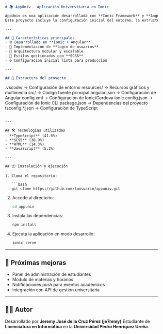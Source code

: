 
```markdown
# 📚 AppUniv - Aplicación Universitaria en Ionic

AppUniv es una aplicación desarrollada con **Ionic Framework** y **Angular** que sirve como prototipo de una **plataforma universitaria móvil**.  
Este proyecto incluye la configuración inicial del entorno, la estructura de carpetas y un sistema de **login básico**, pensado para ser expandido con módulos adicionales de gestión académica.

---

## 🚀 Características principales
- 🌐 Desarrollado en **Ionic + Angular**
- 🔑 Implementación de **login de usuarios**
- 📂 Arquitectura modular y escalable
- 🎨 Estilos gestionados con **SCSS**
- ⚙️ Configuración inicial lista para producción

---

## 📁 Estructura del proyecto

```

.vscode/             -> Configuración de entorno
resources/           -> Recursos gráficos y multimedia
src/                 -> Código fuente principal
angular.json         -> Configuración de Angular
config.xml           -> Configuración de Ionic/Cordova
ionic.config.json    -> Configuración de Ionic CLI
package.json         -> Dependencias del proyecto
tsconfig.\*.json      -> Configuración de TypeScript

````

---

## 🛠️ Tecnologías utilizadas
- **TypeScript** (41.6%)
- **SCSS** (38.9%)
- **HTML** (14.3%)
- **JavaScript** (5.2%)

---

## 📦 Instalación y ejecución

1. Clona el repositorio:

   ```bash
   git clone https://github.com/tuusuario/appuniv.git
````

2. Accede al directorio:

   ```bash
   cd appuniv
   ```

3. Instala las dependencias:

   ```bash
   npm install
   ```

4. Ejecuta la aplicación en modo desarrollo:

   ```bash
   ionic serve
   ```

---

## 📌 Próximas mejoras

* Panel de administración de estudiantes
* Módulo de materias y horarios
* Notificaciones push para eventos académicos
* Integración con API de gestión universitaria

---

## 👨‍💻 Autor

Desarrollado por **Jeremy José de la Cruz Pérez (je7remy)**
Estudiante de **Licenciatura en Informática** en la **Universidad Pedro Henríquez Ureña**.

```


```
